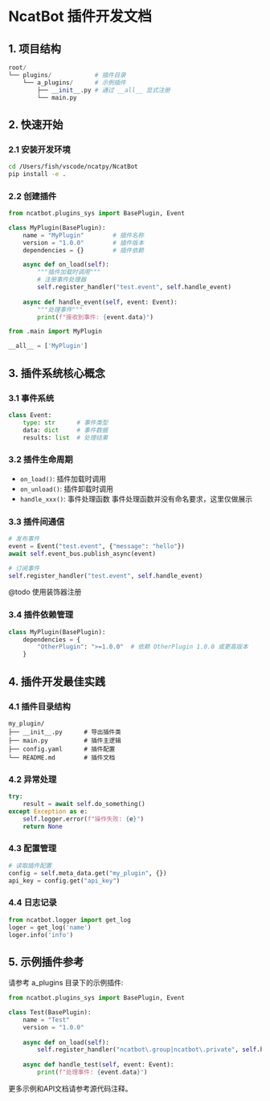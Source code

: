 # NcatBot 插件开发文档

## 1. 项目结构

```python
root/
└── plugins/            # 插件目录
    └── a_plugins/      # 示例插件
        ├── __init__.py # 通过 __all__ 显式注册
        └── main.py
```

## 2. 快速开始

### 2.1 安装开发环境

```bash
cd /Users/fish/vscode/ncatpy/NcatBot
pip install -e .
```

### 2.2 创建插件

```python
from ncatbot.plugins_sys import BasePlugin, Event

class MyPlugin(BasePlugin):
    name = "MyPlugin"        # 插件名称
    version = "1.0.0"        # 插件版本
    dependencies = {}        # 插件依赖

    async def on_load(self):
        """插件加载时调用"""
        # 注册事件处理器
        self.register_handler("test.event", self.handle_event)
  
    async def handle_event(self, event: Event):
        """处理事件"""
        print(f"接收到事件: {event.data}")
```

```python
from .main import MyPlugin

__all__ = ['MyPlugin']
```

## 3. 插件系统核心概念

### 3.1 事件系统

```python
class Event:
    type: str      # 事件类型
    data: dict     # 事件数据
    results: list  # 处理结果
```

### 3.2 插件生命周期

- `on_load()`: 插件加载时调用
- `on_unload()`: 插件卸载时调用
- `handle_xxx()`: 事件处理函数
  事件处理函数并没有命名要求，这里仅做展示

### 3.3 插件间通信

```python
# 发布事件
event = Event("test.event", {"message": "hello"})
await self.event_bus.publish_async(event)

# 订阅事件
self.register_handler("test.event", self.handle_event)
```

@todo 使用装饰器注册

### 3.4 插件依赖管理

```python
class MyPlugin(BasePlugin):
    dependencies = {
        "OtherPlugin": ">=1.0.0"  # 依赖 OtherPlugin 1.0.0 或更高版本
    }
```

## 4. 插件开发最佳实践

### 4.1 插件目录结构

```
my_plugin/
├── __init__.py      # 导出插件类
├── main.py          # 插件主逻辑
├── config.yaml      # 插件配置
└── README.md        # 插件文档
```

### 4.2 异常处理

```python
try:
    result = await self.do_something()
except Exception as e:
    self.logger.error(f"操作失败: {e}")
    return None
```

### 4.3 配置管理

```python
# 读取插件配置
config = self.meta_data.get("my_plugin", {})
api_key = config.get("api_key")
```

### 4.4 日志记录

```python
from ncatbot.logger import get_log
loger = get_log('name')
loger.info('info')
```

## 5. 示例插件参考

请参考 a_plugins 目录下的示例插件:

```python
from ncatbot.plugins_sys import BasePlugin, Event

class Test(BasePlugin):
    name = "Test"
    version = "1.0.0"
  
    async def on_load(self):
        self.register_handler("ncatbot\.group|ncatbot\.private", self.handle_test)
  
    async def handle_test(self, event: Event):
        print(f"处理事件: {event.data}")
```

更多示例和API文档请参考源代码注释。
